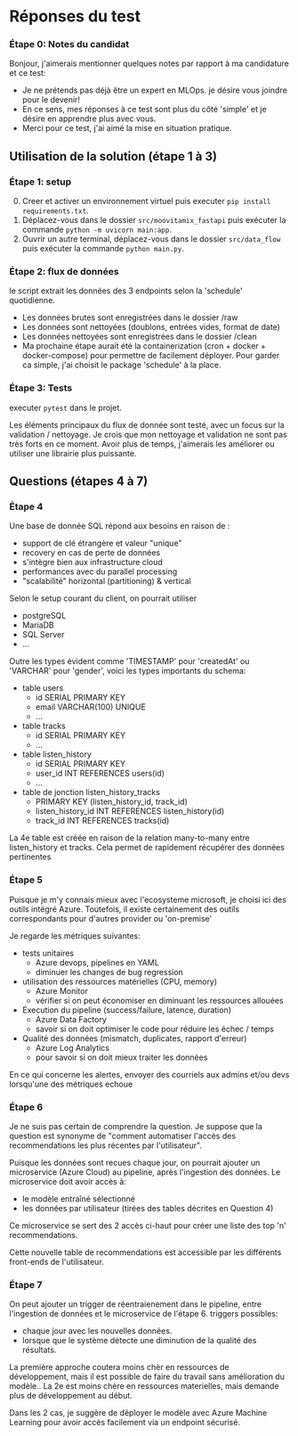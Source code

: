 # Réponses du test

### Étape 0: Notes du candidat
Bonjour, j'aimerais mentionner quelques notes par rapport à ma candidature et ce test:
- Je ne prétends pas déjà être un expert en MLOps. je désire vous joindre pour le devenir!
- En ce sens, mes réponses à ce test sont plus du côté 'simple' et je désire en apprendre plus avec vous.
- Merci pour ce test, j'ai aimé la mise en situation pratique.

## Utilisation de la solution (étape 1 à 3)

### Étape 1: setup
0. Creer et activer un environnement virtuel puis executer `pip install requirements.txt`.
1. Déplacez-vous dans le dossier `src/moovitamix_fastapi` puis exécuter la commande `python -m uvicorn main:app`. 
2. Ouvrir un autre terminal, déplacez-vous dans le dossier `src/data_flow` puis exécuter la commande `python main.py`.

### Étape 2: flux de données
le script extrait les données des 3 endpoints selon la 'schedule' quotidienne.
- Les données brutes sont enregistrées dans le dossier /raw
- Les données sont nettoyées (doublons, entrées vides, format de date)
- Les données nettoyées sont enregistrées dans le dossier /clean
- Ma prochaine étape aurait été la containerization (cron + docker + docker-compose) pour permettre de facilement déployer. Pour garder ca simple, j'ai choisit le package 'schedule' à la place.

### Étape 3: Tests
executer `pytest` dans le projet.

Les éléments principaux du flux de donnée sont testé, avec un focus sur la validation / nettoyage. Je crois que mon nettoyage et validation ne sont pas très forts en ce moment. 
Avoir plus de temps, j'aimerais les améliorer ou utiliser une librairie plus puissante.

## Questions (étapes 4 à 7)

### Étape 4

Une base de donnée SQL répond aux besoins en raison de :
- support de clé étrangère et valeur "unique"
- recovery en cas de perte de données
- s'intègre bien aux infrastructure cloud
- performances avec du parallel processing
- "scalabilité" horizontal (partitioning) & vertical 

Selon le setup courant du client, on pourrait utiliser
- postgreSQL
- MariaDB
- SQL Server
- ...

Outre les types évident comme 'TIMESTAMP' pour 'createdAt' ou 'VARCHAR' pour 'gender',
voici les types importants du schema:
- table users
  - id SERIAL PRIMARY KEY
  - email VARCHAR(100) UNIQUE
  - ...
- table tracks
  - id SERIAL PRIMARY KEY
  - ...
- table listen_history
  - id SERIAL PRIMARY KEY
  - user_id INT REFERENCES users(id)
  - ...
- table de jonction listen_history_tracks
  - PRIMARY KEY (listen_history_id, track_id)
  - listen_history_id INT REFERENCES listen_history(id)
  - track_id INT REFERENCES tracks(id)

La 4e table est créée en raison de la relation many-to-many entre listen_history et tracks.
Cela permet de rapidement récupérer des données pertinentes


### Étape 5

Puisque je m'y connais mieux avec l'ecosysteme microsoft, 
je choisi ici des outils intégré Azure. 
Toutefois, il existe certainement des outils correspondants pour d'autres provider 
ou 'on-premise'

Je regarde les métriques suivantes:
- tests unitaires
  - Azure devops, pipelines en YAML
  - diminuer les changes de bug regression
- utilisation des ressources matérielles (CPU, memory)
  - Azure Monitor
  - vérifier si on peut économiser en diminuant les ressources allouées
- Execution du pipeline (success/failure, latence, duration)
  - Azure Data Factory
  - savoir si on doit optimiser le code pour réduire les échec / temps
- Qualité des données (mismatch, duplicates, rapport d'erreur)
  - Azure Log Analytics
  - pour savoir si on doit mieux traiter les données

En ce qui concerne les alertes, envoyer des courriels aux admins et/ou devs lorsqu'une des métriques echoue


### Étape 6

Je ne suis pas certain de comprendre la question. Je suppose que la question est synonyme de "comment automatiser l'accès des recommendations les plus récentes par l'utilisateur".

Puisque les données sont recues chaque jour, on pourrait ajouter un microservice (Azure Cloud) au pipeline, après l'ingestion des données. Le microservice doit avoir accès à:
- le modèle entraîné sélectionné
- les données par utilisateur (tirées des tables décrites en Question 4)

Ce microservice se sert des 2 accès ci-haut pour créer une liste des top 'n' recommendations.

Cette nouvelle table de recommendations est accessible par les différents front-ends de l'utilisateur.

### Étape 7

On peut ajouter un trigger de réentraienement dans le pipeline, entre l'ingestion de données et le microservice de l'étape 6. triggers possibles:
- chaque jour avec les nouvelles données.
- lorsque que le système détecte une diminution de la qualité des résultats.

La première approche coutera moins chèr en ressources de développement, mais il est possible de faire du travail sans amélioration du modèle..
La 2e est moins chère en ressources materielles, mais demande plus de développement au début.

Dans les 2 cas, je suggère de déployer le modèle avec Azure Machine Learning pour avoir accès facilement via un endpoint sécurisé.
